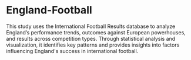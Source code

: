 # England-Football
This study uses the International Football Results database to analyze England’s performance trends, outcomes against European powerhouses, and results across competition types. Through statistical analysis and visualization, it identifies key patterns and provides insights into factors influencing England's success in international football.
